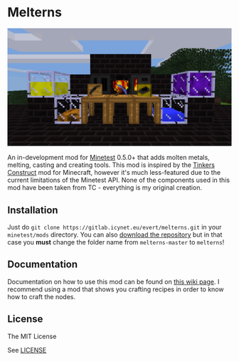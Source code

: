 # Melterns
![Melterns](screenshot.png)

An in-development mod for [Minetest](http://minetest.net) 0.5.0+ that adds molten metals, melting, casting and creating tools. This mod is inspired by the [Tinkers Construct](https://minecraft.curseforge.com/projects/tinkers-construct) mod for Minecraft, however it's much less-featured due to the current limitations of the Minetest API. None of the components used in this mod have been taken from TC - everything is my original creation.

## Installation
Just do `git clone https://gitlab.icynet.eu/evert/melterns.git` in your `minetest/mods` directory. You can also [download the repository](https://gitlab.icynet.eu/evert/melterns/archive/master.zip) but in that case you **must** change the folder name from `melterns-master` to `melterns`!

## Documentation
Documentation on how to use this mod can be found on [this wiki page](https://gitlab.icynet.eu/evert/melterns/wiki). I recommend using a mod that shows you crafting recipes in order to know how to craft the nodes.

## License
The MIT License

See [LICENSE](LICENSE.txt)
